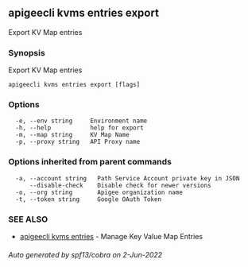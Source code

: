 ## apigeecli kvms entries export

Export KV Map entries

### Synopsis

Export KV Map entries

```
apigeecli kvms entries export [flags]
```

### Options

```
  -e, --env string     Environment name
  -h, --help           help for export
  -m, --map string     KV Map Name
  -p, --proxy string   API Proxy name
```

### Options inherited from parent commands

```
  -a, --account string   Path Service Account private key in JSON
      --disable-check    Disable check for newer versions
  -o, --org string       Apigee organization name
  -t, --token string     Google OAuth Token
```

### SEE ALSO

* [apigeecli kvms entries](apigeecli_kvms_entries.md)	 - Manage Key Value Map Entries

###### Auto generated by spf13/cobra on 2-Jun-2022
